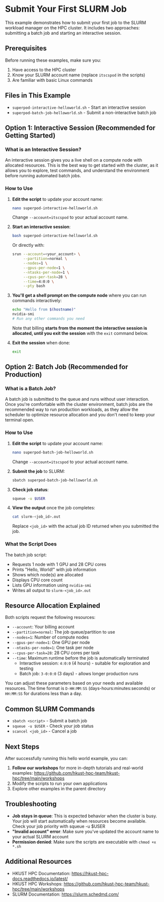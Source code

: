 # Submit Your First SLURM Job

This example demonstrates how to submit your first job to the SLURM workload manager on the HPC cluster. It includes two approaches: submitting a batch job and starting an interactive session.

## Prerequisites

Before running these examples, make sure you:
1. Have access to the HPC cluster
2. Know your SLURM account name (replace `itscspod` in the scripts)
3. Are familiar with basic Linux commands

## Files in This Example

- `superpod-interactive-helloworld.sh` - Start an interactive session
- `superpod-batch-job-helloworld.sh` - Submit a non-interactive batch job

## Option 1: Interactive Session (Recommended for Getting Started)

### What is an Interactive Session?

An interactive session gives you a live shell on a compute node with allocated resources. This is the best way to get started with the cluster, as it allows you to explore, test commands, and understand the environment before running automated batch jobs.

### How to Use

1. **Edit the script** to update your account name:
   ```bash
   nano superpod-interactive-helloworld.sh
   ```
   Change `--account=itscspod` to your actual account name.

2. **Start an interactive session**:
   ```bash
   bash superpod-interactive-helloworld.sh
   ```
   Or directly with:
   ```bash
   srun --account=<your_account> \
        --partition=normal \
        --nodes=1 \
        --gpus-per-node=1 \
        --ntasks-per-node=1 \
        --cpus-per-task=28 \
        --time=4:0:0 \
        --pty bash
   ```

3. **You'll get a shell prompt on the compute node** where you can run commands interactively:
   ```bash
   echo "Hello from $(hostname)"
   nvidia-smi
   # Run any other commands you need
   ```

    Note that billing **starts from the moment the interactive session is allocated, until you exit the session** with the `exit` command below.

4. **Exit the session** when done:
   ```bash
   exit
   ```

## Option 2: Batch Job (Recommended for Production)

### What is a Batch Job?

A batch job is submitted to the queue and runs without user interaction. Once you're comfortable with the cluster environment, batch jobs are the recommended way to run production workloads, as they allow the scheduler to optimize resource allocation and you don't need to keep your terminal open.

### How to Use

1. **Edit the script** to update your account name:
   ```bash
   nano superpod-batch-job-helloworld.sh
   ```
   Change `--account=itscspod` to your actual account name.

2. **Submit the job** to SLURM:
   ```bash
   sbatch superpod-batch-job-helloworld.sh
   ```

3. **Check job status**:
   ```bash
   squeue -u $USER
   ```

4. **View the output** once the job completes:
   ```bash
   cat slurm-<job_id>.out
   ```
   Replace `<job_id>` with the actual job ID returned when you submitted the job.

### What the Script Does

The batch job script:
- Requests 1 node with 1 GPU and 28 CPU cores
- Prints "Hello, World!" with job information
- Shows which node(s) are allocated
- Displays CPU core count
- Lists GPU information using `nvidia-smi`
- Writes all output to `slurm-<job_id>.out`

## Resource Allocation Explained

Both scripts request the following resources:
- `--account`: Your billing account
- `--partition=normal`: The job queue/partition to use
- `--nodes=1`: Number of compute nodes
- `--gpus-per-node=1`: One GPU per node
- `--ntasks-per-node=1`: One task per node
- `--cpus-per-task=28`: 28 CPU cores per task
- `--time`: Maximum runtime before the job is automatically terminated
  - Interactive session: `4:0:0` (4 hours) - suitable for exploration and testing
  - Batch job: `3-0:0:0` (3 days) - allows longer production runs

You can adjust these parameters based on your needs and available resources. The time format is `D-HH:MM:SS` (days-hours:minutes:seconds) or `HH:MM:SS` for durations less than a day.

## Common SLURM Commands

- `sbatch <script>` - Submit a batch job
- `squeue -u $USER` - Check your job status
- `scancel <job_id>` - Cancel a job

## Next Steps

After successfully running this hello world example, you can:
1. **Follow our workshops** for more in-depth tutorials and real-world examples: https://github.com/hkust-hpc-team/hkust-hpc/tree/main/workshops
2. Modify the scripts to run your own applications
3. Explore other examples in the parent directory

## Troubleshooting

- **Job stays in queue**: This is expected behavior when the cluster is busy. Your job will start automatically when resources become available. Check your job priority with squeue -u $USER
- **"Invalid account" error**: Make sure you've updated the account name to your actual SLURM account
- **Permission denied**: Make sure the scripts are executable with `chmod +x *.sh`

## Additional Resources

- HKUST HPC Documentation: https://hkust-hpc-docs.readthedocs.io/latest/
- HKUST HPC Workshops: https://github.com/hkust-hpc-team/hkust-hpc/tree/main/workshops
- SLURM Documentation: https://slurm.schedmd.com/
